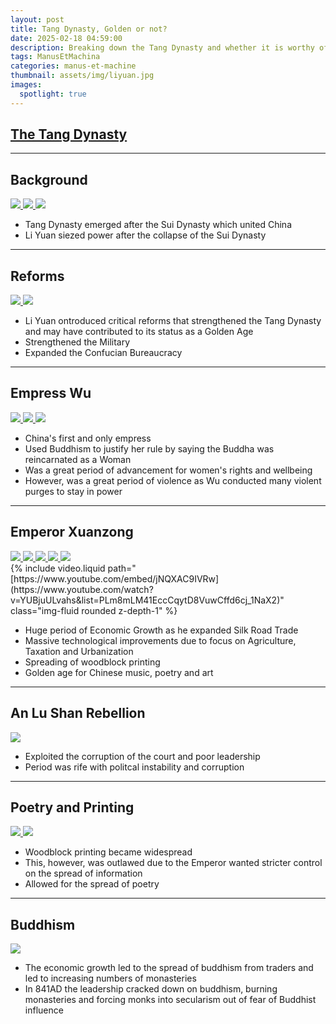 ```yaml
---
layout: post
title: Tang Dynasty, Golden or not?
date: 2025-02-18 04:59:00
description: Breaking down the Tang Dynasty and whether it is worthy of being called a Golden Age.
tags: ManusEtMachina
categories: manus-et-machine
thumbnail: assets/img/liyuan.jpg
images:
  spotlight: true
---
```


## [The Tang Dynasty](https://www.britannica.com/topic/Tang-dynasty)


---
<!-- Background -->
<h2>Background</h2>
    <div class="spotlight-group">
        <a class="spotlight" href="/assets/img/suidynasty.png">
            <img src="/assets/img/suidynasty.png" />
        </a>
        <a class="spotlight" href="/assets/img/liyuan.jpg">
            <img src="/assets/img/liyuan.jpg" />
        </a>
        <a class="spotlight" href="/assets/img/tangdynasty.png">
            <img src="/assets/img/tangdynasty.png" />
        </a>
</div>
<ul>
    <li>Tang Dynasty emerged after the Sui Dynasty which united China</li>
    <li>Li Yuan siezed power after the collapse of the Sui Dynasty</li>
</ul>

---

<!-- Reforms -->
<h2>Reforms</h2>
    <div class="spotlight-group">
        <a class="spotlight" href="/assets/img/military.jpeg">
            <img src="/assets/img/military.jpeg" />
        </a>
        <a class="spotlight" href="/assets/img/confucian.jpg">
            <img src="/assets/img/confucian.jpg" />
        </a>
</div>
<ul>
    <li>Li Yuan ontroduced critical reforms that strengthened the Tang Dynasty and may have contributed to its status as a Golden Age</li>
    <li>Strengthened the Military</li>
    <li>Expanded the Confucian Bureaucracy</li>
</ul>

---

<!-- Empress Wu -->
<h2>Empress Wu</h2>
    <div class="spotlight-group">
        <a class="spotlight" href="/assets/img/empresswu.jpg">
            <img src="/assets/img/empresswu.jpg" />
        </a>
        <a class="spotlight" href="/assets/img/wubuddhism.jpg">
            <img src="/assets/img/wubuddhism.jpg" />
        </a>
        <a class="spotlight" href="/assets/img/wuviolence.jpg">
            <img src="/assets/img/wuviolence.jpg" />
        </a>
</div>
<ul>
    <li>China's first and only empress</li>
    <li>Used Buddhism to justify her rule by saying the Buddha was reincarnated as a Woman</li>
    <li>Was a great period of advancement for women's rights and wellbeing</li>
    <li>However, was a great period of violence as Wu conducted many violent purges to stay in power</li>
</ul>

---

<!-- Emperor Xuanzong -->
<h2>Emperor Xuanzong</h2>
    <div class="spotlight-group">
        <a class="spotlight" href="/assets/img/xuanzong.jpg">
            <img src="/assets/img/xuanzong.jpg" />
        </a>
        <a class="spotlight" href="/assets/img/silkroad.jpg">
            <img src="/assets/img/silkroad.jpg" />
        </a>
        <a class="spotlight" href="/assets/img/agriculture.jpg">
            <img src="/assets/img/agriculture.jpg" />
        </a>
        <a class="spotlight" href="/assets/img/woodprinting.jpg">
            <img src="/assets/img/woodprinting.jpg" />
        </a>
        <a class="spotlight" href="/assets/img/art.jpg">
            <img src="/assets/img/art.jpg" />
        </a>
</div>
{% include video.liquid path="[https://www.youtube.com/embed/jNQXAC9IVRw](https://www.youtube.com/watch?v=YUBjuULvahs&list=PLm8mLM41EccCqytD8VuwCffd6cj_1NaX2)" class="img-fluid rounded z-depth-1" %}
<ul>
    <li>Huge period of Economic Growth as he expanded Silk Road Trade</li>
    <li>Massive technological improvements due to focus on Agriculture, Taxation and Urbanization</li>
    <li>Spreading of woodblock printing</li>
    <li>Golden age for Chinese music, poetry and art</li>
</ul>

---

<!-- An Lu Shan Rebellion -->
<h2>An Lu Shan Rebellion</h2>
    <div class="spotlight-group">
        <a class="spotlight" href="/assets/img/anlushan.jpg">
            <img src="/assets/img/anlushan.jpg" />
        </a>
</div>
<ul>
    <li>Exploited the corruption of the court and poor leadership</li>
    <li>Period was rife with politcal instability and corruption</li>
</ul>

---

<!-- Poetry and Printing -->
<h2>Poetry and Printing</h2>
    <div class="spotlight-group">
        <a class="spotlight" href="/assets/img/woodprinting.jpg">
            <img src="/assets/img/woodprinting.jpg" />
        </a>
        <a class="spotlight" href="/assets/img/poetry.jpg">
            <img src="/assets/img/poetry.jpg" />
        </a>
</div>
<ul>
    <li>Woodblock printing became widespread</li>
    <li>This, however, was outlawed due to the Emperor wanted stricter control on the spread of information</li>
    <li>Allowed for the spread of poetry</li>
</ul>

---

<!-- Buddhism -->
<h2>Buddhism</h2>
    <div class="spotlight-group">
        <a class="spotlight" href="/assets/img/monastery.jpeg">
            <img src="/assets/img/monastery.jpeg" />
        </a>
</div>
<ul>
    <li>The economic growth led to the spread of buddhism from traders and led to increasing numbers of monasteries</li>
    <li>In 841AD the leadership cracked down on buddhism, burning monasteries and forcing monks into secularism out of fear of Buddhist influence</li>
</ul>

